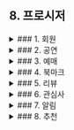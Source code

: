 ## **8. 프로시저**

<details><summary>### 1. 회원</summary>

1. 회원가입을 통해 user entity에 회원이 등록되어야 한다.
    - 회원 가입
        - 기존 데이터  
            (이미지)
        - 회원 추가 프로시저 생성  
            (이미지)
        - 프로시저 실행 결과  
            (이미지)

2. 회원 정보를 수정한다 (닉네임, 비밀번호, 프로필사진)
    - 회원 정보 수정
        - 기존 데이터  
            (이미지)
        - 프로시저  
            (이미지)
        - 실행 후 결과 값  
            (이미지)

3. 회원이 탈퇴하면 계정을 삭제한다
    - 회원 삭제
        - 기존 데이터  
            (이미지)
        - 프로시저  
            (이미지)
        - 실행 결과  
            (이미지)

4. 회원의 이메일/비밀번호를 찾는다
    - 회원의 이메일 찾기
        - 프로시저  
            (이미지)
        - 결과  
            (이미지)
    - 회원의 비밀번호 찾기
        - 프로시저  
            (이미지)
        - 결과  
            (이미지)

</details>


<details><summary>### 2. 공연</summary>

1. 공연 목록/검색 (필터 조건: 공연명, 일정, 장소 등)
    - 사용자에 요구사항에 맞는 공연 목록 조회
        - 프로시저  
            (이미지)
        - 실행 결과  
            - 전체 공연 조회  
                (이미지)
            - 공연명 ‘뮤지컬’ 포함 공연 전체 조회  
                (이미지)
            - 공연장명 ‘인천시립극장’인 공연만 조회  
                (이미지)

2. 공연 상세 조회 (공연 PK, 공연명, 일정 등)
    - 프로시저  
        (이미지)
    - 실행 결과  
        - "뮤직밤 클래식" 상세정보  
            (이미지)
        - 기타 공연 상세정보  
            (이미지)

</details>


<details><summary>### 3. 예매</summary>

1. 공연 예매 등록 (회원, 공연, 좌석, 예매일 등)
    - 예매 등록 프로시저  
        (이미지)
    - 실행 결과  
        (이미지)

2. 특정 사용자의 예매 내역 전체 조회
    - 프로시저  
        (이미지)
    - 실행 결과  
        (이미지)

3. 내가 등록한 예매 삭제하기
    - 프로시저  
        (이미지)
    - 실행 결과  
        (이미지)

4. 내가 등록한 예매 수정
    - 기존 데이터  
        (이미지)
    - 프로시저  
        (이미지)
    - 실행 결과  
        (이미지)
    - 중복 예매 시 실행 결과  
        (이미지)

</details>


<details><summary>### 4. 북마크</summary>

1. 공연 북마크 등록
    - 프로시저  
        (이미지)
    - 실행 결과  
        (이미지)

2. 회원별 북마크 내역 전체 조회
    - 프로시저  
        (이미지)
    - 실행 결과  
        (이미지)

3. 공연 북마크 해체
    - 프로시저  
        (이미지)
    - 실행 결과  
        (이미지)

</details>


<details><summary>### 5. 리뷰</summary>

1. 공연 리뷰 등록 (별점, 한줄평, 사진 등)
    - 프로시저  
        (이미지)
    - 실행 결과  
        (이미지)

2. 내 리뷰 확인하기 (모든 리뷰 보기)
    - 프로시저  
        (이미지)
    - 실행 결과  
        (이미지)

3. 좋아요/싫어요 많은 순으로 정렬
    - 좋아요 순 정렬  
        (이미지)
        - 결과  
            (이미지)
    - 싫어요 순 정렬  
        (이미지)
        - 결과  
            (이미지)

4. 리뷰 삭제
    - 프로시저  
        (이미지)
    - 실행 결과  
        (이미지)

5. 리뷰 좋아요/싫어요
    - 프로시저  
        (이미지)
    - 실행 결과  
        (이미지)

</details>


<details><summary>### 6. 관심사</summary>

- 회원의 관심 장르 등록/수정  
    - 변경 전  
        (이미지)
    - 프로시저  
        (이미지)
    - 변경 후  
        (이미지)

- 회원의 관심 퍼포머 등록/수정  
    - 변경 전  
        (이미지)
    - 프로시저  
        (이미지)
    - 변경 후  
        (이미지)

</details>


<details><summary>### 7. 알림</summary>

- 알림 등록  
    - 변경 전  
        (이미지)
    - 프로시저  
        (이미지)
    - 새 알림 등록  
        (이미지)

- 알림 전체 조회  
    - 프로시저  
        (이미지)
    - 기능  
        (이미지)

- 예매한 공연의 하루 전 날 알림 발송  
    - 공연 시작 날짜  
        (이미지)
    - 프로시저  
        (이미지)
    - 결과  
        (이미지)

- 예매 당일 공연 시작 전 알림 발송  
    - 공연 시작 시간  
        (이미지)
    - 프로시저  
        (이미지)
    - 결과  
        (이미지)

- 북마크 공연 티켓팅 하루 전 알림 발송  
    - 티켓팅 시작일  
        (이미지)
    - 프로시저  
        (이미지)
    - 결과  
        (이미지)

</details>


<details><summary>### 8. 추천</summary>

1. 좋아하는 장르의 공연 추천  
    - 프로시저  
        (이미지)
    - 결과  
        (이미지)

2. 좋아하는 퍼포머의 공연 정보 추천  
    - 프로시저  
        (이미지)
    - 결과  
        (이미지)

</details>

